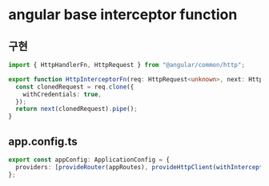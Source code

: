 # angular base interceptor function

## 구현

```ts
import { HttpHandlerFn, HttpRequest } from "@angular/common/http";

export function HttpInterceptorFn(req: HttpRequest<unknown>, next: HttpHandlerFn) {
  const clonedRequest = req.clone({
    withCredentials: true,
  });
  return next(clonedRequest).pipe();
}
```

## app.config.ts

```ts
export const appConfig: ApplicationConfig = {
  providers: [provideRouter(appRoutes), provideHttpClient(withInterceptors([HttpInterceptorFn]))],
};
```
